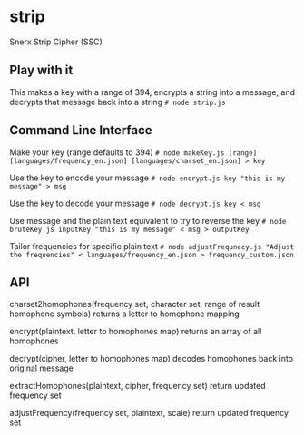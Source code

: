 # strip
Snerx Strip Cipher (SSC)

## Play with it
This makes a key with a range of 394, encrypts a string into a message, and decrypts that message back into a string
`# node strip.js `

## Command Line Interface

Make your key (range defaults to 394)
`# node makeKey.js [range] [languages/frequency_en.json] [languages/charset_en.json] > key`

Use the key to encode your message
`# node encrypt.js key "this is my message" > msg`

Use the key to decode your message
`# node decrypt.js key < msg`

Use message and the plain text equivalent to try to reverse the key
`# node bruteKey.js inputKey "this is my message" < msg > outputKey`

Tailor frequencies for specific plain text
`# node adjustFrequnecy.js "Adjust the frequencies" < languages/frequency_en.json > frequency_custom.json`

## API

charset2homophones(frequency set, character set, range of result homophone symbols) returns a letter to homephone mapping

encrypt(plaintext, letter to homophones map) returns an array of all homophones

decrypt(cipher, letter to homophones map) decodes homophones back into original message

extractHomophones(plaintext, cipher, frequency set) return updated frequency set

adjustFrequency(frequency set, plaintext, scale) return updated frequency set

